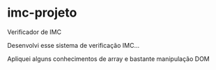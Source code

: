 # imc-projeto
Verificador de IMC

Desenvolvi esse sistema de verificação IMC...

Apliquei alguns conhecimentos de array e bastante manipulação DOM
